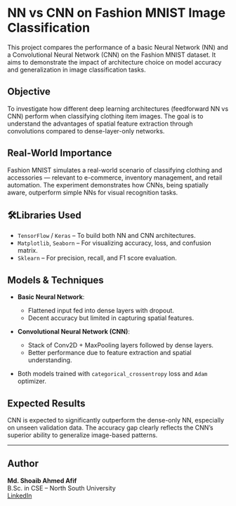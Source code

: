# NN vs CNN on Fashion MNIST Image Classification

This project compares the performance of a basic Neural Network (NN) and a Convolutional Neural Network (CNN) on the Fashion MNIST dataset. It aims to demonstrate the impact of architecture choice on model accuracy and generalization in image classification tasks.

## Objective
To investigate how different deep learning architectures (feedforward NN vs CNN) perform when classifying clothing item images. The goal is to understand the advantages of spatial feature extraction through convolutions compared to dense-layer-only networks.

## Real-World Importance
Fashion MNIST simulates a real-world scenario of classifying clothing and accessories — relevant to e-commerce, inventory management, and retail automation. The experiment demonstrates how CNNs, being spatially aware, outperform simple NNs for visual recognition tasks.

## 🛠Libraries Used
- `TensorFlow` / `Keras` – To build both NN and CNN architectures.
- `Matplotlib`, `Seaborn` – For visualizing accuracy, loss, and confusion matrix.
- `Sklearn` – For precision, recall, and F1 score evaluation.

## Models & Techniques
- **Basic Neural Network**:
  - Flattened input fed into dense layers with dropout.
  - Decent accuracy but limited in capturing spatial features.
  
- **Convolutional Neural Network (CNN)**:
  - Stack of Conv2D + MaxPooling layers followed by dense layers.
  - Better performance due to feature extraction and spatial understanding.
  
- Both models trained with `categorical_crossentropy` loss and `Adam` optimizer.

## Expected Results
CNN is expected to significantly outperform the dense-only NN, especially on unseen validation data. The accuracy gap clearly reflects the CNN’s superior ability to generalize image-based patterns.

---

## Author

**Md. Shoaib Ahmed Afif**   
 B.Sc. in CSE – North South University  
 [LinkedIn](https://www.linkedin.com/in/md-shoaib-ahmed-133562207/)
